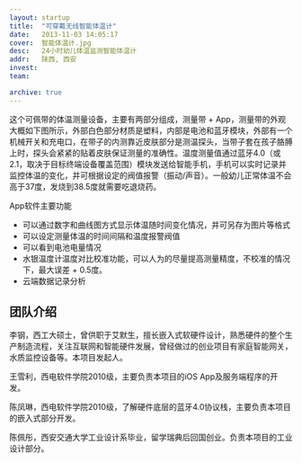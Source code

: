 ```yaml
---
layout: startup
title:  "可穿戴无线智能体温计"
date:   2013-11-03 14:05:17
cover:	智能体温计.jpg
desc:	24小时幼儿体温监测智能体温计
addr:	陕西, 西安
invest:	
team:

archive: true	
---
```


这个可佩带的体温测量设备，主要有两部分组成，测量带 + App，测量带的外观大概如下图所示，外部白色部分材质是塑料，内部是电池和蓝牙模块，外部有一个机械开关和充电口，在带子的内测靠近皮肤部分是测温探头，当带子套在孩子胳膊上时，探头会紧紧的贴着皮肤保证测量的准确性。温度测量值通过蓝牙4.0（或2.1，取决于目标终端设备覆盖范围）模块发送给智能手机，手机可以实时记录并监控体温的变化，并可根据设定的阀值报警（振动/声音）。一般幼儿正常体温不会高于37度，发烧到38.5度就需要吃退烧药。

App软件主要功能

* 可以通过数字和曲线图方式显示体温随时间变化情况，并可另存为图片等格式
* 可以设定测量体温的时间间隔和温度报警阀值
* 可以看到电池电量情况
* 水银温度计温度对比校准功能，可以人为的尽量提高测量精度，不校准的情况下，最大误差 + 0.5度。
* 云端数据记录分析

## 团队介绍

李钢，西工大硕士，曾供职于艾默生，擅长嵌入式软硬件设计，熟悉硬件的整个生产制造流程，关注互联网和智能硬件发展，曾经做过的创业项目有家庭智能网关，水质监控设备等。本项目发起人。

王雪利，西电软件学院2010级，主要负责本项目的iOS App及服务端程序的开发。

陈凤琳，西电软件学院2010级，了解硬件底层的蓝牙4.0协议栈，主要负责本项目的嵌入式部分开发。

陈佩彤，西安交通大学工业设计系毕业，留学瑞典后回国创业。负责本项目的工业设计部分。